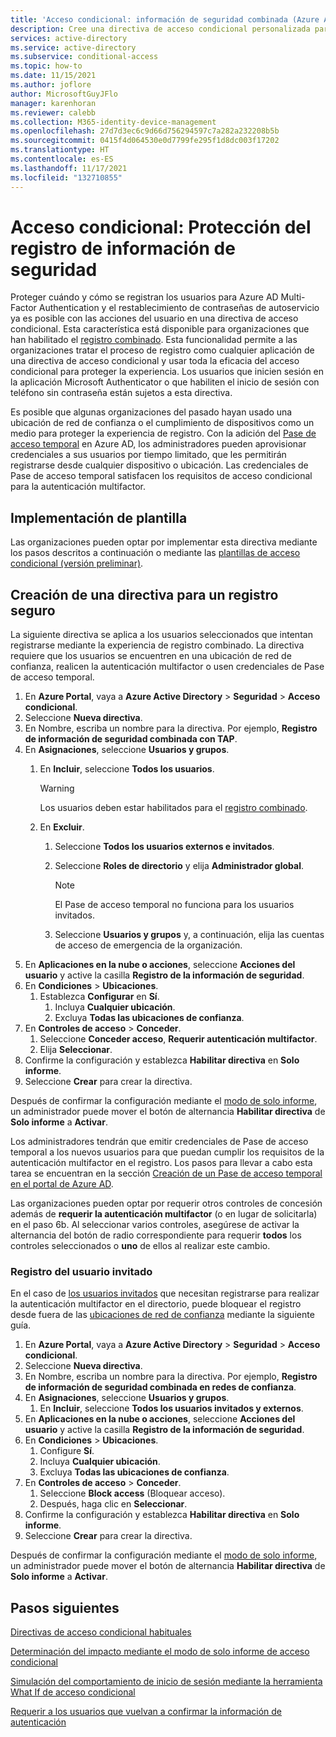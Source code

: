 ```yaml
---
title: 'Acceso condicional: información de seguridad combinada (Azure Active Directory)'
description: Cree una directiva de acceso condicional personalizada para el registro de la información de seguridad.
services: active-directory
ms.service: active-directory
ms.subservice: conditional-access
ms.topic: how-to
ms.date: 11/15/2021
ms.author: joflore
author: MicrosoftGuyJFlo
manager: karenhoran
ms.reviewer: calebb
ms.collection: M365-identity-device-management
ms.openlocfilehash: 27d7d3ec6c9d66d756294597c7a282a232208b5b
ms.sourcegitcommit: 0415f4d064530e0d7799fe295f1d8dc003f17202
ms.translationtype: HT
ms.contentlocale: es-ES
ms.lasthandoff: 11/17/2021
ms.locfileid: "132710855"
---
```

# <a name="conditional-access-securing-security-info-registration"></a>Acceso condicional: Protección del registro de información de seguridad

Proteger cuándo y cómo se registran los usuarios para Azure AD Multi-Factor Authentication y el restablecimiento de contraseñas de autoservicio ya es posible con las acciones del usuario en una directiva de acceso condicional. Esta característica está disponible para organizaciones que han habilitado el [registro combinado](../authentication/concept-registration-mfa-sspr-combined.md). Esta funcionalidad permite a las organizaciones tratar el proceso de registro como cualquier aplicación de una directiva de acceso condicional y usar toda la eficacia del acceso condicional para proteger la experiencia. Los usuarios que inicien sesión en la aplicación Microsoft Authenticator o que habiliten el inicio de sesión con teléfono sin contraseña están sujetos a esta directiva.

Es posible que algunas organizaciones del pasado hayan usado una ubicación de red de confianza o el cumplimiento de dispositivos como un medio para proteger la experiencia de registro. Con la adición del [Pase de acceso temporal](../authentication/howto-authentication-temporary-access-pass.md) en Azure AD, los administradores pueden aprovisionar credenciales a sus usuarios por tiempo limitado, que les permitirán registrarse desde cualquier dispositivo o ubicación. Las credenciales de Pase de acceso temporal satisfacen los requisitos de acceso condicional para la autenticación multifactor.

## <a name="template-deployment"></a>Implementación de plantilla

Las organizaciones pueden optar por implementar esta directiva mediante los pasos descritos a continuación o mediante las [plantillas de acceso condicional (versión preliminar)](concept-conditional-access-policy-common.md#conditional-access-templates-preview). 

## <a name="create-a-policy-to-secure-registration"></a>Creación de una directiva para un registro seguro

La siguiente directiva se aplica a los usuarios seleccionados que intentan registrarse mediante la experiencia de registro combinado. La directiva requiere que los usuarios se encuentren en una ubicación de red de confianza, realicen la autenticación multifactor o usen credenciales de Pase de acceso temporal.

1. En **Azure Portal**, vaya a **Azure Active Directory** > **Seguridad** > **Acceso condicional**.
1. Seleccione **Nueva directiva**.
1. En Nombre, escriba un nombre para la directiva. Por ejemplo, **Registro de información de seguridad combinada con TAP**.
1. En **Asignaciones**, seleccione **Usuarios y grupos**.
   1. En **Incluir**, seleccione **Todos los usuarios**.

      > [!WARNING]
      > Los usuarios deben estar habilitados para el [registro combinado](../authentication/howto-registration-mfa-sspr-combined.md).

   1. En **Excluir**.
      1. Seleccione **Todos los usuarios externos e invitados**.
      1. Seleccione **Roles de directorio** y elija **Administrador global**.
      
         > [!NOTE]
         > El Pase de acceso temporal no funciona para los usuarios invitados.

      1. Seleccione **Usuarios y grupos** y, a continuación, elija las cuentas de acceso de emergencia de la organización. 
1. En **Aplicaciones en la nube o acciones**, seleccione **Acciones del usuario** y active la casilla **Registro de la información de seguridad**.
1. En **Condiciones** > **Ubicaciones**. 
   1. Establezca **Configurar** en **Sí**. 
      1. Incluya **Cualquier ubicación**.
      1. Excluya **Todas las ubicaciones de confianza**.
1. En **Controles de acceso** > **Conceder**. 
   1. Seleccione **Conceder acceso**, **Requerir autenticación multifactor**.
   1. Elija **Seleccionar**.
1. Confirme la configuración y establezca **Habilitar directiva** en **Solo informe**.
1. Seleccione **Crear** para crear la directiva.

Después de confirmar la configuración mediante el [modo de solo informe](howto-conditional-access-insights-reporting.md), un administrador puede mover el botón de alternancia **Habilitar directiva** de **Solo informe** a **Activar**.

Los administradores tendrán que emitir credenciales de Pase de acceso temporal a los nuevos usuarios para que puedan cumplir los requisitos de la autenticación multifactor en el registro. Los pasos para llevar a cabo esta tarea se encuentran en la sección [Creación de un Pase de acceso temporal en el portal de Azure AD](../authentication/howto-authentication-temporary-access-pass.md#create-a-temporary-access-pass).

Las organizaciones pueden optar por requerir otros controles de concesión además de **requerir la autenticación multifactor** (o en lugar de solicitarla) en el paso 6b. Al seleccionar varios controles, asegúrese de activar la alternancia del botón de radio correspondiente para requerir **todos** los controles seleccionados o **uno** de ellos al realizar este cambio.

### <a name="guest-user-registration"></a>Registro del usuario invitado

En el caso de [los usuarios invitados](../external-identities/what-is-b2b.md) que necesitan registrarse para realizar la autenticación multifactor en el directorio, puede bloquear el registro desde fuera de las [ubicaciones de red de confianza](concept-conditional-access-conditions.md#locations) mediante la siguiente guía.

1. En **Azure Portal**, vaya a **Azure Active Directory** > **Seguridad** > **Acceso condicional**.
1. Seleccione **Nueva directiva**.
1. En Nombre, escriba un nombre para la directiva. Por ejemplo, **Registro de información de seguridad combinada en redes de confianza**.
1. En **Asignaciones**, seleccione **Usuarios y grupos**.
   1. En **Incluir**, seleccione **Todos los usuarios invitados y externos**.
1. En **Aplicaciones en la nube o acciones**, seleccione **Acciones del usuario** y active la casilla **Registro de la información de seguridad**.
1. En **Condiciones** > **Ubicaciones**.
   1. Configure **Sí**.
   1. Incluya **Cualquier ubicación**.
   1. Excluya **Todas las ubicaciones de confianza**.
1. En **Controles de acceso** > **Conceder**.
   1. Seleccione **Block access** (Bloquear acceso).
   1. Después, haga clic en **Seleccionar**.
1. Confirme la configuración y establezca **Habilitar directiva** en **Solo informe**.
1. Seleccione **Crear** para crear la directiva.

Después de confirmar la configuración mediante el [modo de solo informe](howto-conditional-access-insights-reporting.md), un administrador puede mover el botón de alternancia **Habilitar directiva** de **Solo informe** a **Activar**.

## <a name="next-steps"></a>Pasos siguientes

[Directivas de acceso condicional habituales](concept-conditional-access-policy-common.md)

[Determinación del impacto mediante el modo de solo informe de acceso condicional](howto-conditional-access-insights-reporting.md)

[Simulación del comportamiento de inicio de sesión mediante la herramienta What If de acceso condicional](troubleshoot-conditional-access-what-if.md)

[Requerir a los usuarios que vuelvan a confirmar la información de autenticación](../authentication/concept-sspr-howitworks.md#reconfirm-authentication-information)
